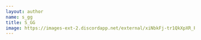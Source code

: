 ```yaml
---
layout: author
name: s_gg
title: S_GG
image: https://images-ext-2.discordapp.net/external/xiNbkFj-tr1QkXpXR_Phl_lZ3uGwJfQEPRzm9089LIE/%3Fsize%3D1024/https/cdn.discordapp.com/avatars/247305812123320321/be76b66af600ad01d909dcaa7759e146.webp?width=584&height=584
---
```

